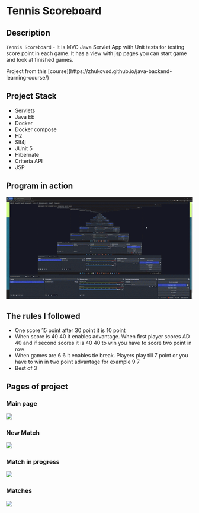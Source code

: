 # Tennis Scoreboard

## Description

`Tennis Scoreboard` - It is MVC Java Servlet App with Unit tests for testing score point in each game.
It has a view with jsp pages you can start game and look at finished games.

<!-- Это комментарий --> Project from this [course](https://zhukovsd.github.io/java-backend-learning-course/)

## Project Stack

* Servlets
* Java EE
* Docker
* Docker compose
* H2
* Slf4j
* JUnit 5
* Hibernate
* Criteria API
* JSP

## Program in action  

<img src="img/tennis-work.gif" alt="tennis_gif">

## The rules I followed

* One score 15 point after 30 point it is 10 point 
* When score is 40 40 it enables advantage. When first player scores AD 40 and if second scores it is 40 40 to win you have to score two point in row
* When games are 6 6 it enables tie break. Players play till 7 point or you have to win in two point advantage for example 9 7
* Best of 3

## Pages of project

### Main page

<img src="img/main-page.png">

### New Match

<img src="img/new-match.png">

### Match in progress

<img src="img/match-in-progress.png">

### Matches

<img src="img/matches.png">

